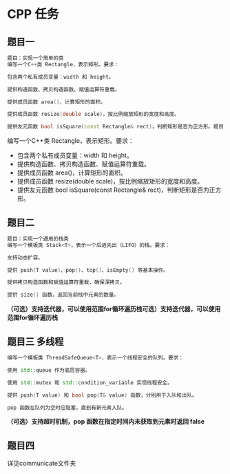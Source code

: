 # CPP 任务

## 题目一
```cpp
题目：实现一个简单的类
编写一个C++类 Rectangle，表示矩形。要求：

包含两个私有成员变量：width 和 height。

提供构造函数、拷贝构造函数、赋值运算符重载。

提供成员函数 area()，计算矩形的面积。

提供成员函数 resize(double scale)，按比例缩放矩形的宽度和高度。

提供友元函数 bool isSquare(const Rectangle& rect)，判断矩形是否为正方形。题目：实现一个简单的类
```
编写一个C++类 Rectangle，表示矩形。要求：
+ 包含两个私有成员变量：width 和 height。
+ 提供构造函数、拷贝构造函数、赋值运算符重载。
+ 提供成员函数 area()，计算矩形的面积。
+ 提供成员函数 resize(double scale)，按比例缩放矩形的宽度和高度。
+ 提供友元函数 bool isSquare(const Rectangle& rect)，判断矩形是否为正方形。

## 题目二
```cpp
题目：实现一个通用的栈类
编写一个模板类 Stack<T>，表示一个后进先出（LIFO）的栈。要求：

支持动态扩容。

提供 push(T value)、pop()、top()、isEmpty() 等基本操作。

提供拷贝构造函数和赋值运算符重载，确保深拷贝。

提供 size() 函数，返回当前栈中元素的数量。

```
**（可选）支持迭代器，可以使用范围for循环遍历栈可选）支持迭代器，可以使用范围for循环遍历栈**

## 题目三  多线程
```cpp
编写一个模板类 ThreadSafeQueue<T>，表示一个线程安全的队列。要求：

使用 std::queue 作为底层容器。

使用 std::mutex 和 std::condition_variable 实现线程安全。

提供 push(T value) 和 bool pop(T& value) 函数，分别用于入队和出队。

pop 函数在队列为空时应阻塞，直到有新元素入队。
```
**（可选）支持超时机制，pop 函数在指定时间内未获取到元素时返回 false**

## 题目四

详见communicate文件夹
